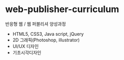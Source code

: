 # web-publisher-curriculum
반응형 웹 / 웹 퍼블리셔 양성과정

- HTML5, CSS3, Java script, jQuery 
- 2D 그래픽(Photoshop, illustrator)
- UI/UX 디자인
- 기초시각디자인
